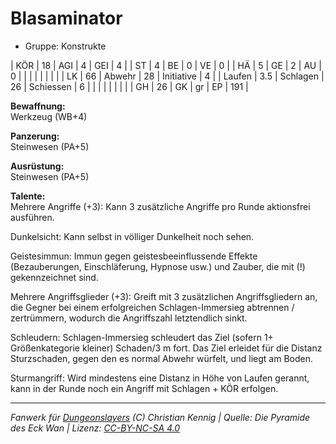 # Blasaminator  
- Gruppe: Konstrukte  

| KÖR    | 18  | AGI      | 4  | GEI        | 4   |
| ST     | 4   | BE       | 0  | VE         | 0   |
| HÄ     | 5   | GE       | 2  | AU         | 0   |
|        |     |          |    |            |     |
| LK     | 66  | Abwehr   | 28 | Initiative | 4   |
| Laufen | 3.5 | Schlagen | 26 | Schiessen  | 6   |
|        |     |          |    |            |     |
| GH     | 26  | GK       | gr | EP         | 191 |


**Bewaffnung:**  
Werkzeug (WB+4)

**Panzerung:**  
Steinwesen (PA+5)

**Ausrüstung:**  
Steinwesen (PA+5)

**Talente:**  
Mehrere Angriffe (+3): Kann 3 zusätzliche Angriffe pro Runde aktionsfrei ausführen.

Dunkelsicht: Kann selbst in völliger Dunkelheit noch sehen.

Geistesimmun: Immun gegen geistesbeeinflussende Effekte (Bezauberungen, Einschläferung, Hypnose usw.) und Zauber, die mit (!) gekennzeichnet sind.

Mehrere Angriffsglieder (+3): Greift mit 3 zusätzlichen Angriffsgliedern an, die Gegner bei einem erfolgreichen Schlagen-Immersieg abtrennen / zertrümmern, wodurch die Angriffszahl letztendlich sinkt.

Schleudern: Schlagen-Immersieg schleudert das Ziel (sofern 1+ Größenkategorie kleiner) Schaden/3 m fort. Das Ziel erleidet für die Distanz Sturzschaden, gegen den es normal Abwehr würfelt, und liegt am Boden.

Sturmangriff: Wird mindestens eine Distanz in Höhe von Laufen gerannt, kann in der Runde noch ein Angriff mit Schlagen + KÖR erfolgen.





___
*Fanwerk für [Dungeonslayers](https://www.dungeonslayers.net/) (C) Christian Kennig | Quelle: Die Pyramide des Eck Wan | Lizenz: [CC-BY-NC-SA 4.0](https://creativecommons.org/licenses/by-nc-sa/4.0/deed.de)*